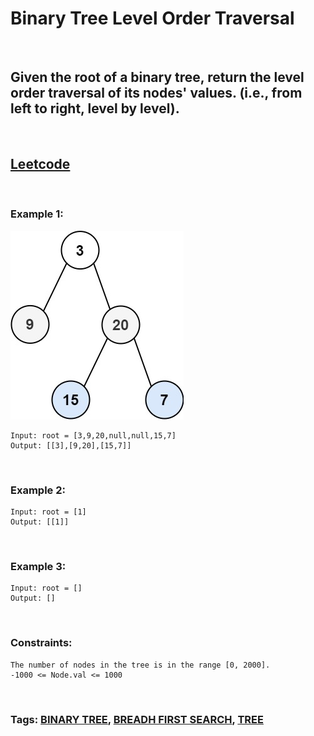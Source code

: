 # Binary Tree Level Order Traversal

<br>

## Given the root of a binary tree, return the level order traversal of its nodes' values. (i.e., from left to right, level by level).

<br>

## [Leetcode](https://leetcode.com/problems/binary-tree-level-order-traversal/)

<br>

### Example 1:

![ex1](assets/tree1.jpeg)
```
Input: root = [3,9,20,null,null,15,7]
Output: [[3],[9,20],[15,7]]
```
<br>

### Example 2:
```
Input: root = [1]
Output: [[1]]
```
<br>

### Example 3:
```
Input: root = []
Output: []
``` 
<br>

### Constraints:
```
The number of nodes in the tree is in the range [0, 2000].
-1000 <= Node.val <= 1000
```

<br>

### Tags: [BINARY TREE](https://leetcode.com/tag/binary-tree/), [BREADH FIRST SEARCH](https://leetcode.com/tag/breadth-first-search/), [TREE](https://leetcode.com/tag/tree/)

